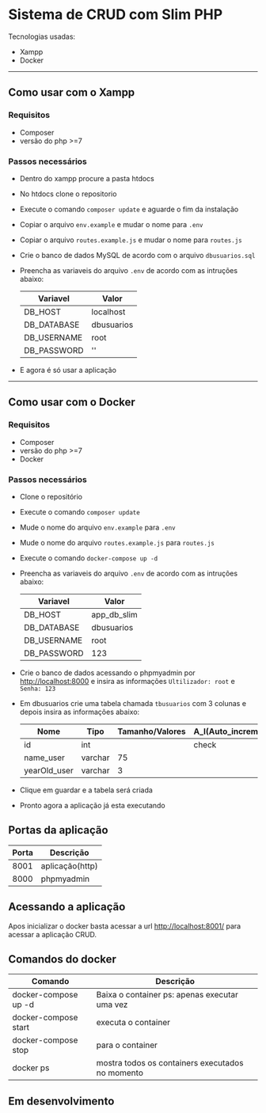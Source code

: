 
<img src="https://www.luiztools.com.br/wp-content/uploads/2017/07/CRUD.png" alt="">

# Sistema de CRUD com Slim PHP

Tecnologias usadas: 

- Xampp
- Docker
------------------

## Como usar com o Xampp

### Requisitos
- Composer
- versão  do php >=7


### Passos necessários

- Dentro do xampp procure a pasta htdocs
- No htdocs clone o repositorio
- Execute o comando `composer update` e aguarde o fim da instalação
- Copiar o arquivo `env.example` e mudar o nome para `.env`
- Copiar o arquivo  `routes.example.js` e mudar o nome para `routes.js`
- Crie o banco de dados MySQL de acordo com o arquivo `dbusuarios.sql`
- Preencha as variaveis do arquivo `.env` de acordo com as intruções abaixo:
   
    |Variavel  |Valor  |
    |---------|---------|
    |DB_HOST    |localhost       |
    |DB_DATABASE    |dbusuarios       |
    |DB_USERNAME     |root         |
    |DB_PASSWORD    |''         |
- E agora é só usar a aplicação

------

## Como usar com o Docker

### Requisitos
- Composer
- versão  do php >=7
- Docker

### Passos necessários

- Clone o repositório
- Execute o comando `composer update`
- Mude o nome do arquivo `env.example` para `.env`
- Mude o nome do arquivo `routes.example.js` para `routes.js`
- Execute o comando `docker-compose up -d`
- Preencha as variaveis do arquivo `.env` de acordo com as intruções abaixo:


    |Variavel  |Valor  |
    |---------|---------|
    |DB_HOST     |app_db_slim        |
    |DB_DATABASE    |dbusuarios         |
    |DB_USERNAME     |root         |
    |DB_PASSWORD     |123         |
- Crie o banco de dados acessando o phpmyadmin por [http://localhost:8000](http://localhost:8000) e insira as informações `Ultilizador: root` e `Senha: 123`
- Em dbusuarios crie uma tabela chamada `tbusuarios` com 3 colunas e depois insira as informações abaixo:


    |Nome  |Tipo  |Tamanho/Valores  |A_I(Auto_increment)  |
    |---------|---------|---------|---------|
    |id   |int         |         |check         |
    |name_user     |varchar         |75         |         |
    |yearOld_user     |varchar         |3         |         |

- Clique em guardar e a tabela será criada
- Pronto agora a aplicação já esta executando

## Portas da aplicação


|Porta  |Descrição  |
|---------|---------|
|8001    |aplicação(http)      |
|8000     |phpmyadmin         |

## Acessando a aplicação

Apos inicializar o docker basta acessar a url [http://localhost:8001/](http://localhost:8001/) para acessar a aplicação CRUD.

## Comandos do docker

|Comando |Descrição |
|---------|---------|
|docker-compose up -d    |Baixa o container ps: apenas executar uma vez         |
|docker-compose start     | executa o container        |
|docker-compose stop     | para o container        |
|docker ps    |mostra todos os containers executados no momento         |


## Em desenvolvimento

